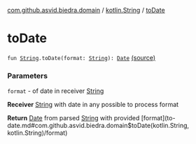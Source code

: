 [com.github.asvid.biedra.domain](../index.md) / [kotlin.String](index.md) / [toDate](./to-date.md)

# toDate

`fun `[`String`](https://kotlinlang.org/api/latest/jvm/stdlib/kotlin/-string/index.html)`.toDate(format: `[`String`](https://kotlinlang.org/api/latest/jvm/stdlib/kotlin/-string/index.html)`): `[`Date`](https://developer.android.com/reference/java/util/Date.html) [(source)](https://github.com/asvid/GdzieTaBiedra/tree/master/domain/src/main/java/com/github/asvid/biedra/domain/OpenHours.kt#L66)

### Parameters

`format` - of date in receiver [String](https://kotlinlang.org/api/latest/jvm/stdlib/kotlin/-string/index.html)

**Receiver**
[String](https://kotlinlang.org/api/latest/jvm/stdlib/kotlin/-string/index.html) with date in any possible to process format

**Return**
[Date](https://developer.android.com/reference/java/util/Date.html) from parsed [String](https://kotlinlang.org/api/latest/jvm/stdlib/kotlin/-string/index.html) with provided [format](to-date.md#com.github.asvid.biedra.domain$toDate(kotlin.String, kotlin.String)/format)

